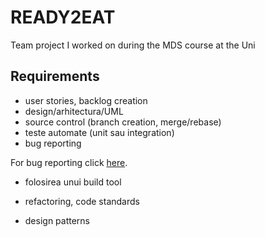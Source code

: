 # READY2EAT
Team project I worked on during the MDS course at the Uni


## Requirements
 - user stories, backlog creation 
 - design/arhitectura/UML
 - source control (branch creation, merge/rebase) 
 - teste automate (unit sau integration)
 - bug reporting
 
For bug reporting click [here](https://github.com/andreim9816/READY2EAT/issues?q=is%3Aissue+is%3Aclosed).

 - folosirea unui build tool 
 

 - refactoring, code standards
 - design patterns
